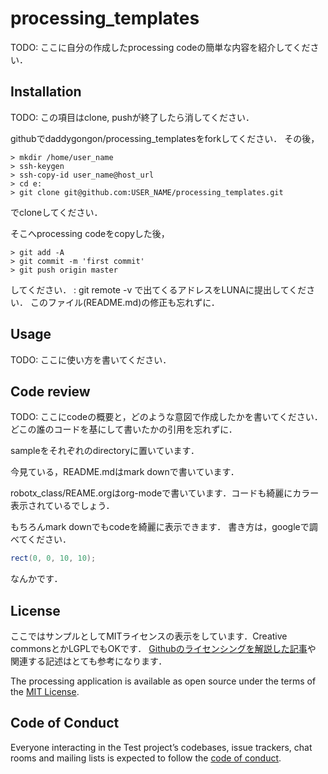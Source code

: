 # processing_templates

TODO: ここに自分の作成したprocessing codeの簡単な内容を紹介してください．

## Installation

TODO: この項目はclone, pushが終了したら消してください．

githubでdaddygongon/processing_templatesをforkしてください．
その後，
```
> mkdir /home/user_name
> ssh-keygen
> ssh-copy-id user_name@host_url
> cd e:
> git clone git@github.com:USER_NAME/processing_templates.git
```
でcloneしてください．

そこへprocessing codeをcopyした後，
```
> git add -A
> git commit -m 'first commit'
> git push origin master
```
してください．
: git remote -v
で出てくるアドレスをLUNAに提出してください．
このファイル(README.md)の修正も忘れずに．

## Usage

TODO: ここに使い方を書いてください．

## Code review

TODO: ここにcodeの概要と，どのような意図で作成したかを書いてください．
どこの誰のコードを基にして書いたかの引用を忘れずに．

sampleをそれぞれのdirectoryに置いています．

今見ている，README.mdはmark downで書いています．

robotx_class/REAME.orgはorg-modeで書いています．コードも綺麗にカラー表示されているでしょう．

もちろんmark downでもcodeを綺麗に表示できます．
書き方は，googleで調べてください．

``` java
rect(0, 0, 10, 10);
```
なんかです．

## License

ここではサンプルとしてMITライセンスの表示をしています．Creative commonsとかLGPLでもOKです．
[Githubのライセンシングを解説した記事](https://www.catch.jp/oss-license/2013/09/10/github/)や
関連する記述はとても参考になります．

The processing application is available as open source under the terms of the [MIT License](https://opensource.org/licenses/MIT).

## Code of Conduct

Everyone interacting in the Test project’s codebases, issue trackers, chat rooms and mailing lists is expected to follow the [code of conduct](https://github.com/[USERNAME]/processing_templates/blob/master/CODE_OF_CONDUCT.md).
